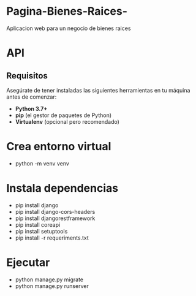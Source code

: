 # Pagina-Bienes-Raices-
Aplicacion web para un negocio de bienes raices


# API

## Requisitos

Asegúrate de tener instaladas las siguientes herramientas en tu máquina antes de comenzar:

- **Python 3.7+**
- **pip** (el gestor de paquetes de Python)
- **Virtualenv** (opcional pero recomendado)


# Crea entorno virtual
- python -m venv venv

# Instala dependencias
- pip install django
- pip install django-cors-headers
- pip install djangorestframework
- pip install coreapi
- pip install setuptools
- pip install -r requeriments.txt

# Ejecutar
- python manage.py migrate
- python manage.py runserver

